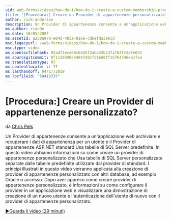 ```yaml
---
uid: web-forms/videos/how-do-i/how-do-i-create-a-custom-membership-provider
title: '[Procedura:] Creare un Provider di appartenenze personalizzato? | Microsoft Docs'
author: rick-anderson
description: Un Provider di appartenenze consente a un'applicazione web archiviare e recuperare i dati di appartenenza per un utente e l'Usa Provider di appartenenze ASP.NET standard predefinire...
ms.author: riande
ms.date: 10/05/2007
ms.assetid: a250a97d-e04d-403a-816e-cd6efda396cd
msc.legacyurl: /web-forms/videos/how-do-i/how-do-i-create-a-custom-membership-provider
msc.type: video
ms.openlocfilehash: 92adf4ece68c64d5f2aba32b23faf04fc5dfe031
ms.sourcegitcommit: 0f1119340e4464720cfd16d0ff15764746ea1fea
ms.translationtype: MT
ms.contentlocale: it-IT
ms.lasthandoff: 04/17/2019
ms.locfileid: "59413737"
---
```

# <a name="how-do-i-create-a-custom-membership-provider"></a>[Procedura:] Creare un Provider di appartenenze personalizzato?

da [Chris Pels](https://twitter.com/chrispels)

Un Provider di appartenenze consente a un'applicazione web archiviare e recuperare i dati di appartenenza per un utente e il Provider di appartenenze ASP.NET standard Usa tabelle di SQL Server predefinite. In questo video abbiamo informazioni su come creare un provider di appartenenze personalizzato che Usa tabelle di SQL Server personalizzate separate dalle tabelle predefinite utilizzate dal provider di standard. I principi illustrati in questo video verranno applicata alla creazione di provider di appartenenze personalizzato con altri database, ad esempio Oracle o accesso. Dopo aver appreso come creare provider di appartenenze personalizzato, è informazioni su come configurare il provider in un'applicazione web e visualizzare una dimostrazione di creazione di un nuovo utente e l'autenticazione dell'utente di nuovo con il provider di appartenenze personalizzato.

[&#9654;Guarda il video (29 minuti)](https://channel9.msdn.com/Blogs/ASP-NET-Site-Videos/how-do-i-create-a-custom-membership-provider)
